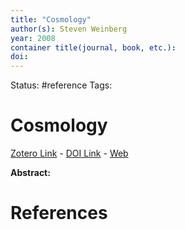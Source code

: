 ```yaml
---
title: "Cosmology"
author(s): Steven Weinberg
year: 2008
container title(journal, book, etc.): 
doi: 
---
```

Status: #reference
Tags:
# Cosmology
[Zotero Link](zotero://select/items/@Weinberg2008_Cosmology) - [DOI Link](https://doi.org/) - [Web]()

**Abstract:** 

# References
